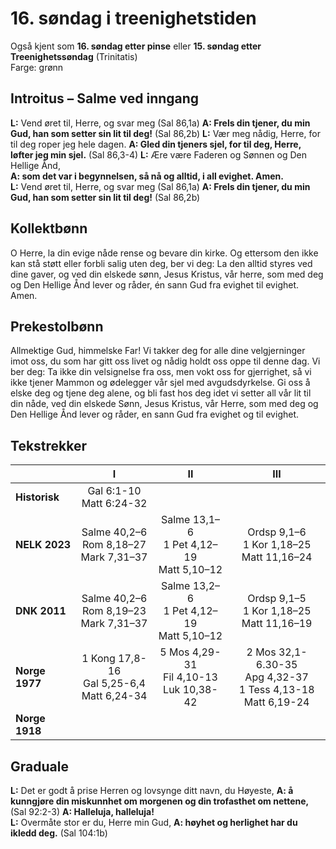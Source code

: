 # 16. søndag i treenighetstiden

Også kjent som **16. søndag etter pinse**
eller **15. søndag etter Treenighetssøndag** (Trinitatis)  
Farge: grønn  

## Introitus – Salme ved inngang

**L:** Vend øret til, Herre, og svar meg (Sal 86,1a)
**A: Frels din tjener, du min Gud, han som setter sin lit til deg!** (Sal 86,2b)
**L:** Vær meg nådig, Herre, for til deg roper jeg hele dagen.
**A: Gled din tjeners sjel, for til deg, Herre, løfter jeg min sjel.** (Sal 86,3-4)
**L:** Ære være Faderen og Sønnen og Den Hellige Ånd,  
**A: som det var i begynnelsen, så nå og alltid, i all evighet. Amen.**  
**L:** Vend øret til, Herre, og svar meg (Sal 86,1a)
**A: Frels din tjener, du min Gud, han som setter sin lit til deg!** (Sal 86,2b)

## Kollektbønn

O Herre, la din evige nåde rense og bevare din kirke. Og ettersom den ikke kan stå støtt eller forbli salig uten deg, ber vi deg: La den alltid styres ved dine gaver, og ved din elskede sønn, Jesus Kristus, vår herre, som med deg og Den Hellige Ånd lever og råder, én sann Gud fra evighet til evighet. Amen.

## Prekestolbønn

Allmektige Gud, himmelske Far! Vi takker deg for alle dine velgjerninger imot oss, du som har gitt oss livet og nådig holdt oss oppe til denne dag. Vi ber deg: Ta ikke din velsignelse fra oss, men vokt oss for gjerrighet, så vi ikke tjener Mammon og ødelegger vår sjel med avgudsdyrkelse. Gi oss å elske deg og tjene deg alene, og bli fast hos deg idet vi setter all vår lit til din nåde, ved din elskede Sønn, Jesus Kristus, vår Herre, som med deg og Den Hellige Ånd lever og råder, en sann Gud fra evighet og til evighet.

## Tekstrekker

| |**I**|**II**|**III**|
|:---|:---:|:---:|:---:|
|**Historisk**|Gal 6:1-10<br>Matt 6:24-32<br> | <br> <br> | <br> <br> |
|**NELK 2023**|Salme 40,2–6<br>Rom 8,18–27<br>Mark 7,31–37|Salme 13,1–6<br>1 Pet 4,12–19<br>Matt 5,10–12|Ordsp 9,1–6<br>1 Kor 1,18–25<br>Matt 11,16–24|
|**DNK 2011**|Salme 40,2–6<br>Rom 8,19–23<br>Mark 7,31–37|Salme 13,2–6<br>1 Pet 4,12–19<br>Matt 5,10–12|Ordsp 9,1–5<br>1 Kor 1,18–25<br>Matt 11,16–19|
|**Norge 1977**|1 Kong 17,8-16<br>Gal 5,25-6,4<br>Matt 6,24-34|5 Mos 4,29-31<br>Fil 4,10-13<br>Luk  10,38-42|2 Mos 32,1-6.30-35<br>Apg 4,32-37<br>1 Tess 4,13-18<br>Matt 6,19-24|
|**Norge 1918**| <br> <br> | <br> <br> | <br> <br> |

## Graduale

**L:** Det er godt å prise Herren og lovsynge ditt navn, du Høyeste,
**A: å kunngjøre din miskunnhet om morgenen og din trofasthet om nettene,** (Sal 92:2-3)
**A: Halleluja, halleluja!**  
**L:** Overmåte stor er du, Herre min Gud,
**A: høyhet og herlighet har du ikledd deg.** (Sal 104:1b)